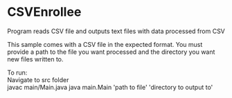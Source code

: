 # CSVEnrollee
Program reads CSV file and outputs text files with data processed from CSV

This sample comes with a CSV file in the expected format. You must provide a path
to the file you want processed and the directory you want new files written to.

To run:  
Navigate to src folder  
javac main/Main.java
java main.Main 'path to file' 'directory to output to'
